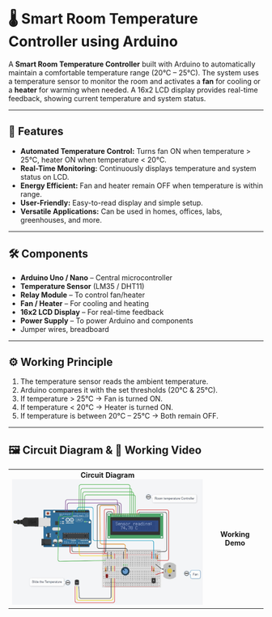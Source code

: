 # 🌡️ Smart Room Temperature Controller using Arduino  

A **Smart Room Temperature Controller** built with Arduino to automatically maintain a comfortable temperature range (20°C – 25°C). The system uses a temperature sensor to monitor the room and activates a **fan** for cooling or a **heater** for warming when needed. A 16x2 LCD display provides real-time feedback, showing current temperature and system status.

---

## 🔧 Features  
- **Automated Temperature Control:** Turns fan ON when temperature > 25°C, heater ON when temperature < 20°C.  
- **Real-Time Monitoring:** Continuously displays temperature and system status on LCD.  
- **Energy Efficient:** Fan and heater remain OFF when temperature is within range.  
- **User-Friendly:** Easy-to-read display and simple setup.  
- **Versatile Applications:** Can be used in homes, offices, labs, greenhouses, and more.  

---

## 🛠️ Components  
- **Arduino Uno / Nano** – Central microcontroller  
- **Temperature Sensor** (LM35 / DHT11)  
- **Relay Module** – To control fan/heater  
- **Fan / Heater** – For cooling and heating  
- **16x2 LCD Display** – For real-time feedback  
- **Power Supply** – To power Arduino and components  
- Jumper wires, breadboard  

---

## ⚙️ Working Principle  
1. The temperature sensor reads the ambient temperature.  
2. Arduino compares it with the set thresholds (20°C & 25°C).  
3. If temperature > 25°C → Fan is turned ON.  
4. If temperature < 20°C → Heater is turned ON.  
5. If temperature is between 20°C – 25°C → Both remain OFF.  

---

## 🖼️ Circuit Diagram & 🎥 Working Video  

<table>
  <tr>
    <td align="center">
      <b>Circuit Diagram</b><br>
      <img src="https://github.com/Shubham230305/Smart-Room-Temperature-Controller/blob/main/IMAGES%20%26%20VIDEOS/SRTC_Circuit.png" alt="Circuit Diagram" width="400">
    </td>
    <td align="center">
      <b>Working Demo</b><br>
      <a href="https://github.com/Shubham230305/Smart-Room-Temperature-Controller/blob/main/IMAGES%20%26%20VIDEOS/NOT%20Mini%20Project.mp4">
      </a>
    </td>
  </tr>
</table>
